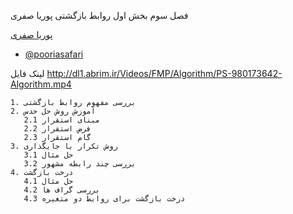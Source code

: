 فصل سوم
بخش اول روابط بازگشتی
پوریا صفری

[پوریا صفری]( https://pooriasafari.github.io)  
  - [@pooriasafari]()

لینک فایل 
http://dl1.abrim.ir/Videos/FMP/Algorithm/PS-980173642-Algorithm.mp4

    1. بررسی مفهوم روابط بازگشتی
    2. آموزش روش حل حدس
       2.1 مبنای استقرار
       2.2 فرض استقرار
       2.3 گام استقرار
    3. روش تکرار با جایگذاری
       3.1 حل مثال
       3.2 بررسی چند رابطه مشهور
    4. درخت بازگشت 
       4.1 حل مثال 
       4.2 بررسی گراف ها
       4.3 درخت بازگشت برای روابط دو متغیره